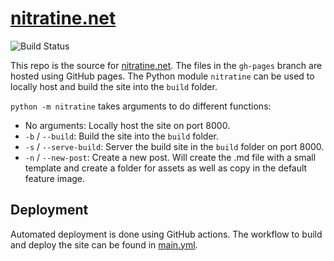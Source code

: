 # [nitratine.net](https://nitratine.net/)

![Build Status](https://img.shields.io/endpoint.svg?url=https%3A%2F%2Factions-badge.atrox.dev%2Fbrentvollebregt%2Fnitratine.net%2Fbadge&style=flat)

This repo is the source for [nitratine.net](https://nitratine.net/). The files in the `gh-pages` branch are hosted using GitHub pages. The Python module `nitratine` can be used to locally host and build the site into the `build` folder.

`python -m nitratine` takes arguments to do different functions:
 - No arguments: Locally host the site on port 8000. 
 - `-b` / `--build`: Build the site into the `build` folder.
 - `-s` / `--serve-build`: Server the build site in the `build` folder on port 8000.
 - `-n` / `--new-post`: Create a new post. Will create the .md file with a small template and create a folder for assets as well as copy in the default feature image.
 
## Deployment
Automated deployment is done using GitHub actions. The workflow to build and deploy the site can be found in [main.yml](/.github/workflows/main.yml).
